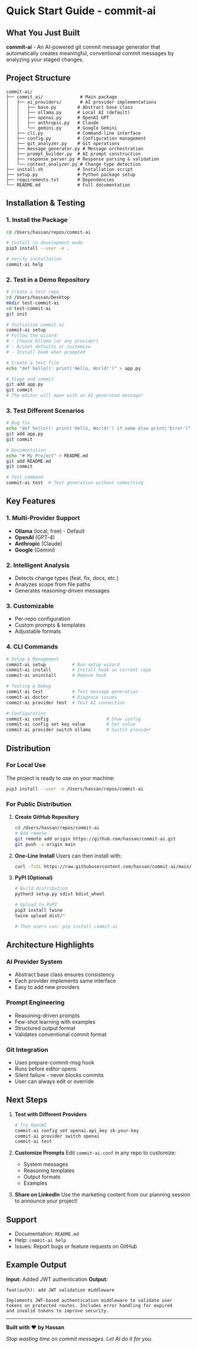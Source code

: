 # Quick Start Guide - commit-ai

## What You Just Built

**commit-ai** - An AI-powered git commit message generator that automatically creates meaningful, conventional commit messages by analyzing your staged changes.

## Project Structure

```
commit-ai/
├── commit_ai/              # Main package
│   ├── ai_providers/       # AI provider implementations
│   │   ├── base.py        # Abstract base class
│   │   ├── ollama.py      # Local AI (default)
│   │   ├── openai.py      # OpenAI GPT
│   │   ├── anthropic.py   # Claude
│   │   └── gemini.py      # Google Gemini
│   ├── cli.py             # Command-line interface
│   ├── config.py          # Configuration management
│   ├── git_analyzer.py    # Git operations
│   ├── message_generator.py # Message orchestration
│   ├── prompt_builder.py  # AI prompt construction
│   ├── response_parser.py # Response parsing & validation
│   └── context_analyzer.py # Change type detection
├── install.sh             # Installation script
├── setup.py               # Python package setup
├── requirements.txt       # Dependencies
└── README.md              # Full documentation
```

## Installation & Testing

### 1. Install the Package

```bash
cd /Users/hassan/repos/commit-ai

# Install in development mode
pip3 install --user -e .

# Verify installation
commit-ai help
```

### 2. Test in a Demo Repository

```bash
# Create a test repo
cd /Users/hassan/Desktop
mkdir test-commit-ai
cd test-commit-ai
git init

# Initialize commit-ai
commit-ai setup
# Follow the wizard:
# - Choose Ollama (or any provider)
# - Accept defaults or customize
# - Install hook when prompted

# Create a test file
echo "def hello(): print('Hello, World!')" > app.py

# Stage and commit
git add app.py
git commit
# The editor will open with an AI-generated message!
```

### 3. Test Different Scenarios

```bash
# Bug fix
echo "def hello(): print('Hello, World!') if name else print('Error')" > app.py
git add app.py
git commit

# Documentation
echo "# My Project" > README.md
git add README.md
git commit

# Test command
commit-ai test  # Test generation without committing
```

## Key Features

### 1. Multi-Provider Support
- **Ollama** (local, free) - Default
- **OpenAI** (GPT-4)
- **Anthropic** (Claude)
- **Google** (Gemini)

### 2. Intelligent Analysis
- Detects change types (feat, fix, docs, etc.)
- Analyzes scope from file paths
- Generates reasoning-driven messages

### 3. Customizable
- Per-repo configuration
- Custom prompts & templates
- Adjustable formats

### 4. CLI Commands

```bash
# Setup & Management
commit-ai setup          # Run setup wizard
commit-ai install        # Install hook in current repo
commit-ai uninstall      # Remove hook

# Testing & Debug
commit-ai test           # Test message generation
commit-ai doctor         # Diagnose issues
commit-ai provider test  # Test AI connection

# Configuration
commit-ai config                      # Show config
commit-ai config set key value        # Set value
commit-ai provider switch ollama      # Switch provider
```

## Distribution

### For Local Use

The project is ready to use on your machine:
```bash
pip3 install --user -e /Users/hassan/repos/commit-ai
```

### For Public Distribution

1. **Create GitHub Repository**
   ```bash
   cd /Users/hassan/repos/commit-ai
   # Add remote
   git remote add origin https://github.com/hassan/commit-ai.git
   git push -u origin main
   ```

2. **One-Line Install**
   Users can then install with:
   ```bash
   curl -fsSL https://raw.githubusercontent.com/hassan/commit-ai/main/install.sh | bash
   ```

3. **PyPI (Optional)**
   ```bash
   # Build distribution
   python3 setup.py sdist bdist_wheel
   
   # Upload to PyPI
   pip3 install twine
   twine upload dist/*
   
   # Then users can: pip install commit-ai
   ```

## Architecture Highlights

### AI Provider System
- Abstract base class ensures consistency
- Each provider implements same interface
- Easy to add new providers

### Prompt Engineering
- Reasoning-driven prompts
- Few-shot learning with examples
- Structured output format
- Validates conventional commit format

### Git Integration
- Uses prepare-commit-msg hook
- Runs before editor opens
- Silent failure - never blocks commits
- User can always edit or override

## Next Steps

1. **Test with Different Providers**
   ```bash
   # Try OpenAI
   commit-ai config set openai.api_key sk-your-key
   commit-ai provider switch openai
   commit-ai test
   ```

2. **Customize Prompts**
   Edit `commit-ai.conf` in any repo to customize:
   - System messages
   - Reasoning templates
   - Output formats
   - Examples

3. **Share on LinkedIn**
   Use the marketing content from our planning session to announce your project!

## Support

- Documentation: `README.md`
- Help: `commit-ai help`
- Issues: Report bugs or feature requests on GitHub

## Example Output

**Input:** Added JWT authentication
**Output:**
```
feat(auth): add JWT validation middleware

Implements JWT-based authentication middleware to validate user
tokens on protected routes. Includes error handling for expired
and invalid tokens to improve security.
```

---

**Built with** ❤️ **by Hassan**

*Stop wasting time on commit messages. Let AI do it for you.*
